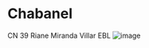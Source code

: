 # Chabanel
CN 39 Riane Miranda Villar 
EBL
![image](https://github.com/user-attachments/assets/9147c7ae-2175-44e0-818e-2850aa7d6d99)
